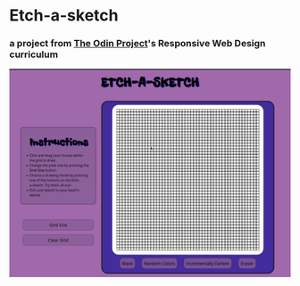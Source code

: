# Etch-a-sketch
### a project from [The Odin Project](https://theodinproject.com)'s Responsive Web Design curriculum
![](/etch-a-sketch.gif)
